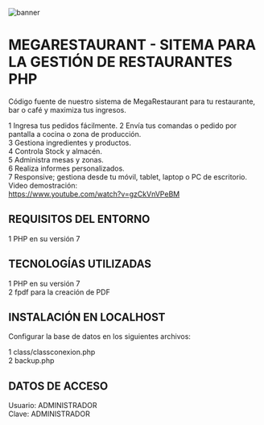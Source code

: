 ![banner](https://developer-technology.net/wp-content/uploads/2023/01/Developer-technology-new-1.png)

# MEGARESTAURANT - SITEMA PARA LA GESTIÓN DE RESTAURANTES PHP

Código fuente de nuestro sistema de MegaRestaurant para tu restaurante, bar o café y maximiza tus ingresos.  

1 Ingresa tus pedidos fácilmente. 
2 Envía tus comandas o pedido por pantalla a cocina o zona de producción.  
3 Gestiona ingredientes y productos.  
4 Controla Stock y almacén.  
5 Administra mesas y zonas.  
6 Realiza informes personalizados.  
7 Responsive; gestiona desde tu móvil, tablet, laptop o PC de escritorio.  
Video demostración:  
https://www.youtube.com/watch?v=gzCkVnVPeBM

## REQUISITOS DEL ENTORNO

1 PHP en su versión 7  

## TECNOLOGÍAS UTILIZADAS

1 PHP en su versión 7  
2 fpdf para la creación de PDF

## INSTALACIÓN EN LOCALHOST

Configurar la base de datos en los siguientes archivos:  

1 class/classconexion.php  
2 backup.php  

## DATOS DE ACCESO

Usuario: ADMINISTRADOR  
Clave: ADMINISTRADOR